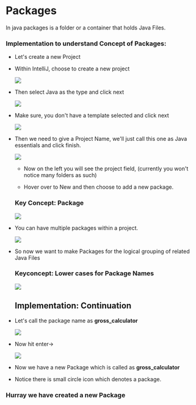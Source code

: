 # Packages

In java packages is a folder or a container that holds Java Files.



### Implementation to understand Concept of Packages:

- Let's create a new Project

- Within IntelliJ, choose to create a new project
  
  ![](C:\Users\mehta\AppData\Roaming\marktext\images\2023-01-20-17-37-24-image.png)

- Then select Java as the type and click next
  
  ![](C:\Users\mehta\AppData\Roaming\marktext\images\2023-01-20-17-36-51-image.png)

- Make sure, you don't have a template selected and click next
  
  ![](C:\Users\mehta\AppData\Roaming\marktext\images\2023-01-20-17-38-49-image.png)

- Then we need to give a Project Name, we'll just call this one as Java essentials and click finish.
  
  ![](C:\Users\mehta\AppData\Roaming\marktext\images\2023-01-20-17-40-38-image.png)
  
  
  
  - Now on the left you will see the project field, (currently you won't notice many folders as such)
  
  - Hover over to New and then choose to add a new package.
  
  ### Key Concept: Package
  
  ![](C:\Users\mehta\AppData\Roaming\marktext\images\2023-01-20-17-45-26-image.png)

- You can have multiple packages within a project.
  
  ![](C:\Users\mehta\AppData\Roaming\marktext\images\2023-01-20-17-46-50-image.png)

- So now we want to make Packages for the logical grouping of related Java Files
  
  ### Keyconcept: Lower cases for Package Names
  
  ![](C:\Users\mehta\AppData\Roaming\marktext\images\2023-01-20-17-48-19-image.png)
  
  ## Implementation: Continuation

- Let's call the package name as **gross_calculator**
  
  ![](C:\Users\mehta\AppData\Roaming\marktext\images\2023-01-20-17-50-26-image.png)

- Now hit enter->
  
  ![](C:\Users\mehta\AppData\Roaming\marktext\images\2023-01-20-17-51-09-image.png)

- Now we have a new Package which is called as **gross_calculator** 

- Notice there is small circle icon which denotes a package.


### Hurray we have created a new Package
  
  
